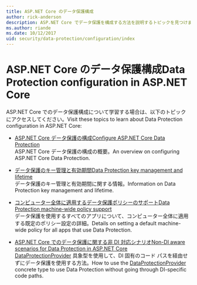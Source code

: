 ```yaml
---
title: ASP.NET Core のデータ保護構成
author: rick-anderson
description: ASP.NET Core でデータ保護を構成する方法を説明するトピックを見つけます。
ms.author: riande
ms.date: 10/12/2017
uid: security/data-protection/configuration/index
---
```

# <a name="data-protection-configuration-in-aspnet-core"></a><span data-ttu-id="e297f-103">ASP.NET Core のデータ保護構成</span><span class="sxs-lookup"><span data-stu-id="e297f-103">Data Protection configuration in ASP.NET Core</span></span>

<span data-ttu-id="e297f-104">ASP.NET Core でのデータ保護構成について学習する場合は、以下のトピックにアクセスしてください。</span><span class="sxs-lookup"><span data-stu-id="e297f-104">Visit these topics to learn about Data Protection configuration in ASP.NET Core:</span></span>

* [<span data-ttu-id="e297f-105">ASP.NET Core データ保護の構成</span><span class="sxs-lookup"><span data-stu-id="e297f-105">Configure ASP.NET Core Data Protection</span></span>](xref:security/data-protection/configuration/overview)  
  <span data-ttu-id="e297f-106">ASP.NET Core データ保護の構成の概要。</span><span class="sxs-lookup"><span data-stu-id="e297f-106">An overview on configuring ASP.NET Core Data Protection.</span></span>

* [<span data-ttu-id="e297f-107">データ保護のキー管理と有効期間</span><span class="sxs-lookup"><span data-stu-id="e297f-107">Data Protection key management and lifetime</span></span>](xref:security/data-protection/configuration/default-settings)  
  <span data-ttu-id="e297f-108">データ保護のキー管理と有効期間に関する情報。</span><span class="sxs-lookup"><span data-stu-id="e297f-108">Information on Data Protection key management and lifetime.</span></span>

* [<span data-ttu-id="e297f-109">コンピューター全体に適用するデータ保護ポリシーのサポート</span><span class="sxs-lookup"><span data-stu-id="e297f-109">Data Protection machine-wide policy support</span></span>](xref:security/data-protection/configuration/machine-wide-policy)  
  <span data-ttu-id="e297f-110">データ保護を使用するすべてのアプリについて、コンピューター全体に適用する既定のポリシー設定の詳細。</span><span class="sxs-lookup"><span data-stu-id="e297f-110">Details on setting a default machine-wide policy for all apps that use Data Protection.</span></span>

* [<span data-ttu-id="e297f-111">ASP.NET Core でのデータ保護に関する非 DI 対応シナリオ</span><span class="sxs-lookup"><span data-stu-id="e297f-111">Non-DI aware scenarios for Data Protection in ASP.NET Core</span></span>](xref:security/data-protection/configuration/non-di-scenarios)  
  <span data-ttu-id="e297f-112">[DataProtectionProvider](/dotnet/api/Microsoft.AspNetCore.DataProtection.DataProtectionProvider) 具象型を使用して、DI 固有のコード パスを経由せずにデータ保護を使用する方法。</span><span class="sxs-lookup"><span data-stu-id="e297f-112">How to use the [DataProtectionProvider](/dotnet/api/Microsoft.AspNetCore.DataProtection.DataProtectionProvider) concrete type to use Data Protection without going through DI-specific code paths.</span></span>
